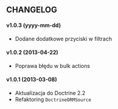 ## CHANGELOG ##

#### v1.0.3 (yyyy-mm-dd) ####
- Dodane dodatkowe przyciski w filtrach

#### v1.0.2 (2013-04-22) ####
- Poprawa błędu w bulk actions

#### v1.0.1 (2013-03-08) ####
- Aktualizacja do Doctrine 2.2
- Refaktoring `DoctrineORMSource`
